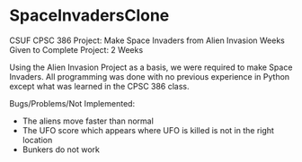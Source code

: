 # SpaceInvadersClone
CSUF CPSC 386 Project: Make Space Invaders from Alien Invasion
Weeks Given to Complete Project: 2 Weeks

Using the Alien Invasion Project as a basis, we were required to make Space Invaders.
All programming was done with no previous experience in Python except what was learned in the CPSC 386 class.

Bugs/Problems/Not Implemented:
  - The aliens move faster than normal
  - The UFO score which appears where UFO is killed is not in the right location
  - Bunkers do not work

